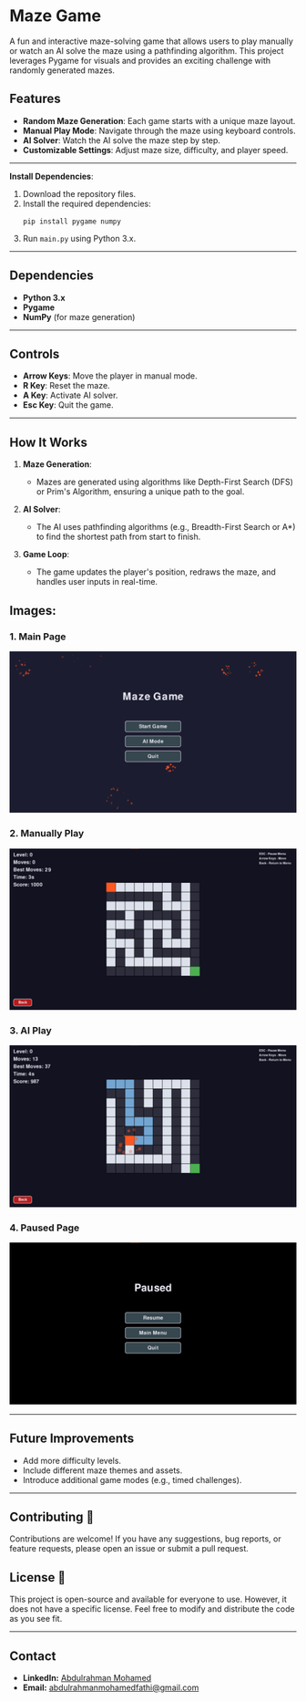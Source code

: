 # Maze Game

A fun and interactive maze-solving game that allows users to play manually or watch an AI solve the maze using a pathfinding algorithm. This project leverages Pygame for visuals and provides an exciting challenge with randomly generated mazes.

## Features

- **Random Maze Generation**: Each game starts with a unique maze layout.
- **Manual Play Mode**: Navigate through the maze using keyboard controls.
- **AI Solver**: Watch the AI solve the maze step by step.
- **Customizable Settings**: Adjust maze size, difficulty, and player speed.

---

**Install Dependencies**:
1. Download the repository files.
2. Install the required dependencies:
   ```
   pip install pygame numpy
   ```
3. Run `main.py` using Python 3.x.

---

## Dependencies

- **Python 3.x**
- **Pygame**
- **NumPy** (for maze generation)

---

## Controls

- **Arrow Keys**: Move the player in manual mode.
- **R Key**: Reset the maze.
- **A Key**: Activate AI solver.
- **Esc Key**: Quit the game.

---

## How It Works

1. **Maze Generation**:
   - Mazes are generated using algorithms like Depth-First Search (DFS) or Prim's Algorithm, ensuring a unique path to the goal.

2. **AI Solver**:
   - The AI uses pathfinding algorithms (e.g., Breadth-First Search or A*) to find the shortest path from start to finish.

3. **Game Loop**:
   - The game updates the player's position, redraws the maze, and handles user inputs in real-time.

## Images:

### 1. Main Page

![Main Page](https://github.com/3bdo-fathi/Maze-Game-with-Python-language/raw/main/MazeGame/img/Main%20Page.png)

### 2. Manually Play

![Manually Play](https://github.com/3bdo-fathi/Maze-Game-with-Python-language/raw/main/MazeGame/img/manually%20play.png)

### 3. AI Play

![AI Play](https://github.com/3bdo-fathi/Maze-Game-with-Python-language/raw/main/MazeGame/img/Ai%20Play.png)

### 4. Paused Page

![Paused Page](https://github.com/3bdo-fathi/Maze-Game-with-Python-language/raw/main/MazeGame/img/paused%20page.png)

---

## Future Improvements

- Add more difficulty levels.
- Include different maze themes and assets.
- Introduce additional game modes (e.g., timed challenges).

---

## Contributing 🤝  

Contributions are welcome! If you have any suggestions, bug reports, or feature requests, please open an issue or submit a pull request.  

## License 📄  

This project is open-source and available for everyone to use. However, it does not have a specific license. Feel free to modify and distribute the code as you see fit.  

---

## Contact  

- **LinkedIn:** [Abdulrahman Mohamed](https://www.linkedin.com/in/3bdo-fathi/)  
- **Email:** [abdulrahmanmohamedfathi@gmail.com](mailto:abdulrahmanmohamedfathi@gmail.com) 
